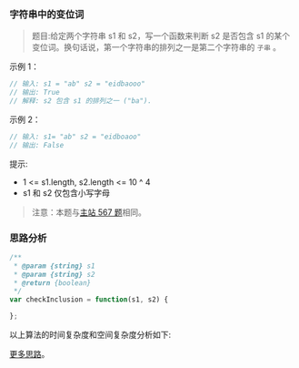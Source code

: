 ### 字符串中的变位词

> 题目:给定两个字符串 s1 和 s2，写一个函数来判断 s2 是否包含 s1 的某个变位词。换句话说，第一个字符串的排列之一是第二个字符串的 `子串` 。

示例 1：

```js
// 输入: s1 = "ab" s2 = "eidbaooo"
// 输出: True
// 解释: s2 包含 s1 的排列之一 ("ba").
```

示例 2：

```js
// 输入: s1= "ab" s2 = "eidboaoo"
// 输出: False
```


提示:

* 1 <= s1.length, s2.length <= 10 ^ 4
* s1 和 s2 仅包含小写字母


> 注意：本题与[主站 567 题]( https://leetcode-cn.com/problems/permutation-in-string/)相同。

### 思路分析



```js
/**
 * @param {string} s1
 * @param {string} s2
 * @return {boolean}
 */
var checkInclusion = function(s1, s2) {

};
```

以上算法的时间复杂度和空间复杂度分析如下:



[更多思路](https://leetcode-cn.com/problems/MPnaiL/solution/zi-fu-chuan-zhong-de-bian-wei-ci-by-leet-wbma/)。
